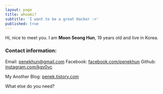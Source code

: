 ```yaml
---
layout: page
title: whoami?
subtitle: 'I want to be a great Hacker :>'
published: true
---
```

Hi, nice to meet you.
I am **Moon Seong Hun**, 19 years old and live in Korea.


### Contact information:

Email: penekhun@gmail.com
Facebook: [facebook.com/penekhun](http://facebook.com/penekhun)
Github: [instagram.com/kgv0vc](http://instagram.com/kgv0vc)


My Another Blog: [penek.tistory.com](http://penek.tistory.com)


What else do you need?